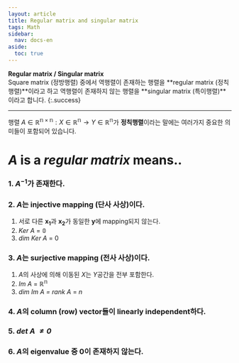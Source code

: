 ```yaml
---
layout: article
title: Regular matrix and singular matrix
tags: Math
sidebar:
  nav: docs-en
aside:
  toc: true
---
```


**Regular matrix / Singular matrix** <br>
Square matrix (정방행렬) 중에서 역행렬이 존재하는 행렬을 **regular matrix (정칙행렬)**이라고 하고 역행렬이 존재하지 않는 행렬을 **singular matrix (특이행렬)**이라고 합니다.
{:.success}

<!--more-->

---

행렬 $A \in \mathbb{R^{n \times n}}: X \in \mathbb{R^n} → Y \in \mathbb{R^n}$가 **정칙행렬**이라는 말에는 여러가지 중요한 의미들이 포함되어 있습니다.

# $A$ is a *regular matrix* means..
### 1. $A^{-1}$가 존재한다.

### 2. $A$는 injective mapping (단사 사상)이다.
1) 서로 다른 $\mathbf{x_1}$과 $\mathbf{x_2}$가 동일한 $\mathbf{y}$에 mapping되지 않는다. <br>
2) *Ker A* = $\mathbb{0}$ <br>
3) *dim Ker A* = $0$

### 3. $A$는 surjective mapping (전사 사상)이다.
1) $A$의 사상에 의해 이동된 $X$는 $Y$공간을 전부 포함한다. <br>
2) *Im A* = $\mathbb{R^n}$ <br>
3) *dim Im A = rank A* = $n$

### 4. $A$의 column (row) vector들이 linearly independent하다.

### 5. *det A $\neq 0$*

### 6. $A$의 eigenvalue 중 $0$이 존재하지 않는다.
